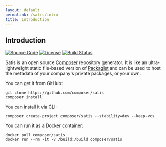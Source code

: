 ```yaml
---
layout: default
permalink: /satis/intro
title: Introduction
---
```


## Introduction

[![Source Code](//img.shields.io/badge/source-composer/satis-blue.svg?style=flat-square)](https://github.com/composer/satis)
[![License](//img.shields.io/packagist/l/composer/satis.svg?style=flat-square)](https://packagist.org/packages/composer/satis)
[![Build Status](//img.shields.io/travis/composer/satis/master.svg?style=flat-square)](https://travis-ci.org/composer/satis)

Satis is an open source <a href="https://getcomposer.org">Composer</a> repository generator. It is like an ultra-lightweight static file-based version of <a href="https://packagist.org">Packagist</a> and can be used to host the metadata of your company's private packages, or your own.

You can get it from GitHub:

    git clone https://github.com/composer/satis
    composer install
 
You can install it via CLI:

    composer create-project composer/satis --stability=dev --keep-vcs

You can run it as a Docker container:

    docker pull composer/satis
    docker run --rm -it -v /build:/build composer/satis
